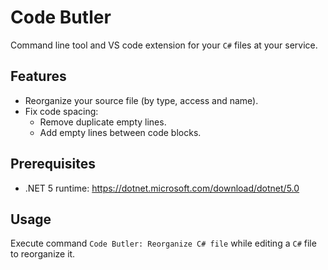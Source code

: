 # Code Butler

Command line tool and VS code extension for your `C#` files at your service.

## Features
 - Reorganize your source file (by type, access and name).
 - Fix code spacing:
   - Remove duplicate empty lines.
   - Add empty lines between code blocks.

## Prerequisites
 - .NET 5 runtime: https://dotnet.microsoft.com/download/dotnet/5.0

## Usage
Execute command `Code Butler: Reorganize C# file` while editing a `C#` file to reorganize it. 
